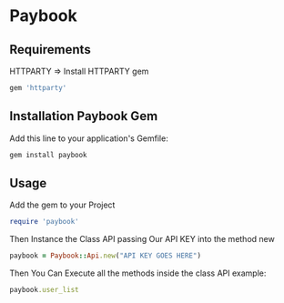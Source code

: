 # Paybook

## Requirements

HTTPARTY => Install HTTPARTY gem
```ruby
gem 'httparty'
```


## Installation Paybook Gem

Add this line to your application's Gemfile:

```ruby
gem install paybook
```

## Usage

Add the gem to your Project

```ruby
require 'paybook'
```

Then Instance the Class API passing Our API KEY into the method new

```ruby
paybook = Paybook::Api.new("API KEY GOES HERE")
```

Then You Can Execute all the methods inside the class API example:

```ruby
paybook.user_list
```
